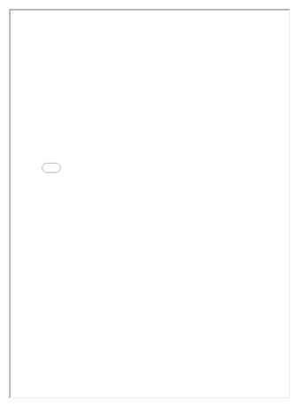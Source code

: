 <section class="page__content e-content" itemprop="text">
  <div style="width: 100%; height:700">
    <iframe src="/assets/CV_Yixiao_Mar2024.pdf" width="100%" height="700">
    </iframe>
  </div>
</section>
